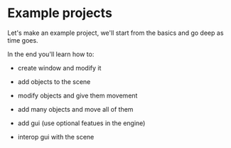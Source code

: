 # Example projects

Let's make an example project, we'll start from the basics and go deep as time goes.

In the end you'll learn how to:

* create window and modify it

* add objects to the scene

* modify objects and give them movement

* add many objects and move all of them

* add gui (use optional featues in the engine)

* interop gui with the scene
